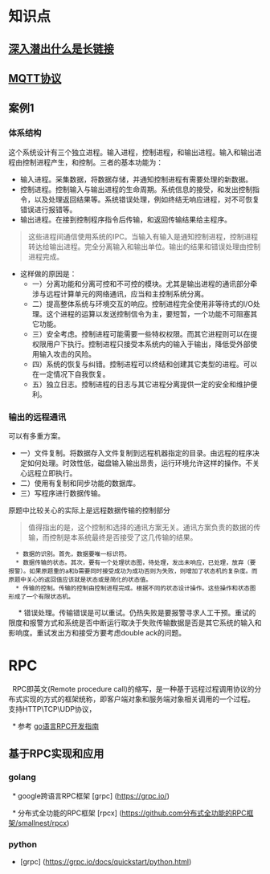 # 知识点

## [深入潜出什么是长链接](http://blog.csdn.net/mr_liabill/article/details/50705130)

## [MQTT协议](https://www.gitbook.com/book/mcxiaoke/mqtt-cn/details)

##  案例1
### 体系结构
   这个系统设计有三个独立进程。输入进程，控制进程，和输出进程。输入和输出进程由控制进程产生，和控制。三者的基本功能为：
   * 输入进程。采集数据，将数据存储，并通知控制进程有需要处理的新数据。
   * 控制进程。控制输入与输出进程的生命周期。系统信息的接受，和发出控制指令，以及处理返回结果等。系统错误处理，例如终结无响应进程，对不可恢复错误进行报错等。
   * 输出进程。在接到控制程序指令后传输，和返回传输结果给主程序。
   > 这些进程间通信使用系统的IPC。当输入有输入是通知控制进程，控制进程转达给输出进程。完全分离输入和输出单位。输出的结果和错误处理由控制进程完成。
   * 这样做的原因是：
      * 一）分离功能和分离可控和不可控的模块。尤其是输出进程的通讯部分牵涉与远程计算单元的网络通讯，应当和主控制系统分离。
      * 二）提高整体系统与环境交互的响应。控制进程完全使用非等待式的I/O处理。这个进程的运算以发送控制信令为主，要短暂，一个功能不可阻塞其它功能。
      * 三）安全考虑。控制进程可能需要一些特权权限。而其它进程则可以在提权限用户下执行。控制进程只接受本系统内的输入于输出，降低受外部使用输入攻击的风险。
      * 四）系统的恢复与纠错。控制进程可以终结和创建其它类型的进程。可以在一定情况下自我恢复。
      * 五）独立日志。控制进程的日志与其它进程分离提供一定的安全和维护便利。
### 输出的远程通讯
   可以有多重方案。
   * 一）文件复制。将数据存入文件复制到远程机器指定的目录。由远程的程序决定如何处理。时效性低，磁盘输入输出昂贵，运行环境允许这样的操作。不关心远程立即执行。
   * 二）使用有复制和同步功能的数据库。
   * 三）写程序进行数据传输。
   
   原题中比较关心的实际上是远程数据传输的控制部分
   > 值得指出的是，这个控制和选择的通讯方案无关。通讯方案负责的数据的传输，而控制是本系统最终是否接受了这几传输的结果。
   
      * 数据的识别。首先，数据要唯一标识符。
      * 数据传输的状态。其次，要有一个处理状态图，待处理，发出未响应，已处理，放弃（要报警）。如果原题重的a和b需要同时接受成功为成功否则为失败，则增加了状态机的复杂度。而原题中关心的返回值应该就是状态或是简化的状态值。
      * 传输的控制。传输的控制由控制进程完成。根据不同的状态设计操作。这些操作和状态图形成了一个有限状态机。
      * 错误处理。传输错误是可以重试。仍热失败是要报警寻求人工干预。重试的限度和报警方式和系统是否中断运行取决于失败传输数据是否是其它系统的输入和影响度。重试发出方和接受方要考虑double ack的问题。
      
# RPC 

   RPC即英文(Remote procedure call)的缩写，是一种基于远程过程调用协议的分布式实现的方式的框架统称，即客户端对象和服务端对象相关调用的一个过程。
   支持HTTP\TCP\UDP协议，

   * 参考 [go语言RPC开发指南](https://www.gitbook.com/book/smallnest/go-rpc/details)

## 基于RPC实现和应用

### golang 

   * google跨语言RPC框架 [grpc] (https://grpc.io/)
   
   * 分布式全功能的RPC框架 [rpcx] (https://github.com分布式全功能的RPC框架/smallnest/rpcx)
   
### python 
   
   * [grpc] (https://grpc.io/docs/quickstart/python.html)
   
